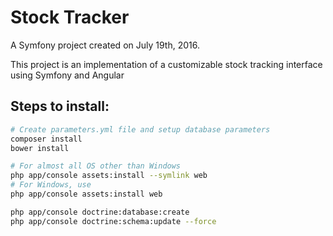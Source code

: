 Stock Tracker 
======================

A Symfony project created on July 19th, 2016.

This project is an implementation of a customizable stock tracking interface using Symfony and Angular

##	Steps to install:

```bash
# Create parameters.yml file and setup database parameters
composer install
bower install

# For almost all OS other than Windows
php app/console assets:install --symlink web
# For Windows, use
php app/console assets:install web

php app/console doctrine:database:create
php app/console doctrine:schema:update --force
```
